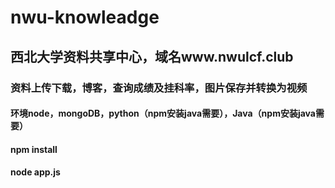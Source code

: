# nwu-knowleadge
## 西北大学资料共享中心，域名www.nwulcf.club
### 资料上传下载，博客，查询成绩及挂科率，图片保存并转换为视频
#### 环境node，mongoDB，python（npm安装java需要），Java（npm安装java需要）
#### npm install
#### node app.js